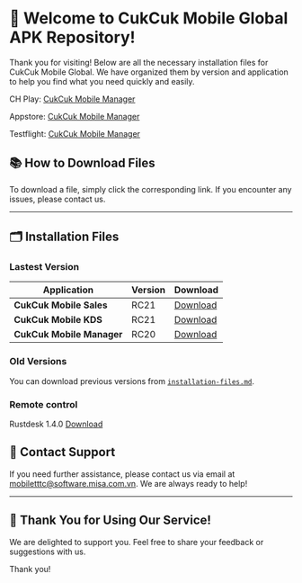 # 🎉 **Welcome to CukCuk Mobile Global APK Repository!**

Thank you for visiting! Below are all the necessary installation files for CukCuk Mobile Global. We have organized them by version and application to help you find what you need quickly and easily.

CH Play:
[CukCuk Mobile Manager](https://play.google.com/store/apps/details?id=vn.com.misa.cukcukmanagerus)

Appstore:
[CukCuk Mobile Manager](https://apps.apple.com/us/app/cukcuk-manager-us/id6469474556)

Testflight:
[CukCuk Mobile Manager](https://testflight.apple.com/join/Gi67wFRK)



## 📚 **How to Download Files**
To download a file, simply click the corresponding link. If you encounter any issues, please contact us.

---

## 🗂️ **Installation Files**

### Lastest Version

| Application | Version | Download |
|---|---|---|
| **CukCuk Mobile Sales** | RC21 | [Download](https://github.com/CukCuk-US/CukCuk-US/releases/download/RC21/Sales_US_RC21_0_0_0.apk) |
| **CukCuk Mobile KDS** | RC21 | [Download](https://github.com/CukCuk-US/CukCuk-US/releases/download/RC21/KDS_US_RC21_0_0_1.apk) |
| **CukCuk Mobile Manager** | RC20 | [Download](https://github.com/CukCuk-US/CukCuk-US/releases/download/RC20/Manager_RC20_0_0_0.apk) |


### Old Versions

You can download previous versions from [`installation-files.md`](installation-files.md).

### Remote control 
Rustdesk 1.4.0 [Download](https://github.com/rustdesk/rustdesk/releases/download/1.4.0/rustdesk-1.4.0-universal-signed.apk)


## 📧 **Contact Support**

If you need further assistance, please contact us via email at [mobiletttc@software.misa.com.vn](mailto:mobiletttc@software.misa.com.vn). We are always ready to help!

---

## 🚀 **Thank You for Using Our Service!**

We are delighted to support you. Feel free to share your feedback or suggestions with us.

Thank you!
